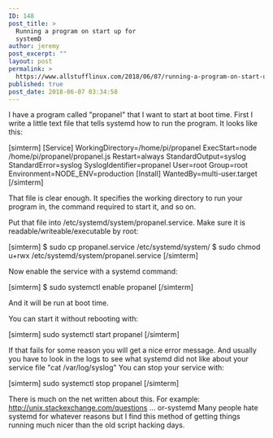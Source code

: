 ```yaml
---
ID: 148
post_title: >
  Running a program on start up for
  systemD
author: jeremy
post_excerpt: ""
layout: post
permalink: >
  https://www.allstufflinux.com/2018/06/07/running-a-program-on-start-up-for-systemd/
published: true
post_date: 2018-06-07 03:34:58
---
```

I have a program called "propanel" that I want to start at boot time. First I write a little text file that tells systemd how to run the program. It looks like this:

[simterm]
[Service]
WorkingDirectory=/home/pi/propanel
ExecStart=node /home/pi/propanel/propanel.js
Restart=always
StandardOutput=syslog
StandardError=syslog
SyslogIdentifier=propanel
User=root
Group=root
Environment=NODE_ENV=production
[Install]
WantedBy=multi-user.target
[/simterm]

That file is clear enough. It specifies the working directory to run your program in, the command required to start it, and so on.

Put that file into /etc/systemd/system/propanel.service. Make sure it is readable/writeable/executable by root:

[simterm]
$ sudo cp   propanel.service  /etc/systemd/system/
$ sudo chmod u+rwx /etc/systemd/system/propanel.service
[/simterm]

Now enable the service with a systemd command: 

[simterm]
$ sudo systemctl enable  propanel
[/simterm]

And it will be run at boot time.

You can start it without rebooting with: 

[simterm]
sudo systemctl start   propanel
[/simterm]

If that fails for some reason you will get a nice error message. And usually you have to look in the logs to see what systemd did not like about your service file "cat /var/log/syslog"
You can stop your service with: 

[simterm]
sudo systemctl stop   propanel
[/simterm]

There is much on the net written about this. For example: http://unix.stackexchange.com/questions ... or-systemd
Many people hate systemd for whatever reasons but I find this method of getting things running much nicer than the old script hacking days.